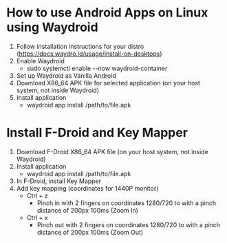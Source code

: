 # How to use Android Apps on Linux using Waydroid

1. Follow installation instructions for your distro (https://docs.waydro.id/usage/install-on-desktops)
2. Enable Waydroid 
    - sudo systemctl enable --now waydroid-container
3. Set up Waydroid as Vanilla Android
4. Download X86_64 APK file for selected application (on your host system, not inside Waydroid)
5. Install application
    - waydroid app install /path/to/file.apk

# Install F-Droid and Key Mapper

1. Download F-Droid X86_64 APK file (on your host system, not inside Waydroid)
2. Install application
    - waydroid app install /path/to/file.apk
3. In F-Droid, install Key Mapper
4. Add key mapping (coordinates for 1440P monitor)
    - Ctrl + z
        - Pinch in with 2 fingers on coordinates 1280/720 to with a pinch distance of 200px 100ms (Zoom In)
    - Ctrl + x
        - Pinch out with 2 fingers on coordinates 1280/720 to with a pinch distance of 200px 100ms (Zoom Out)
